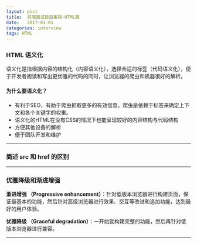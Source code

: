 ```yaml
---
layout: post
title:  前端面试题目集锦-HTML篇
date:   2017-01-01
categories: interview
tags: HTML
---
```


### HTML 语义化

语义化是指根据内容的结构化（内容语义化），选择合适的标签（代码语义化），便于开发者阅读和写出更优雅的代码的同时，让浏览器的爬虫和机器很好的解析。

#### 为什么要语义化？

+ 有利于SEO，有助于爬虫抓取更多的有效信息，爬虫是依赖于标签来确定上下文和各个关键字的权重。
+ 语义化的HTML在没有CSS的情况下也能呈现较好的内容结构与代码结构
+ 方便其他设备的解析
+ 便于团队开发和维护

---

### 简述 src 和 href 的区别

---

### 优雅降级和渐进增强

__渐进增强 （Progressive enhancement）__：针对低版本浏览器进行构建页面，保证最基本的功能，然后针对高级浏览器进行效果、交互等改进和追加功能，达到最好的用户体验。

__优雅降级 （Graceful degradation）__：一开始就构建完整的功能，然后再针对低版本浏览器进行兼容。

---

